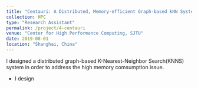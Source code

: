 ```yaml
---
title: "Centauri: A Distributed, Memory-efficient Graph-based kNN System"
collection: HPC
type: "Research Assistant"
permalink: /project/4-centauri
venue: "Center for High Performance Computing, SJTU"
date: 2019-08-01
location: "Shanghai, China"
---
```


I designed a distributed graph-based K-Nearest-Neighbor Search(KNNS) system in order to address the high memory comsumption issue.

- I design